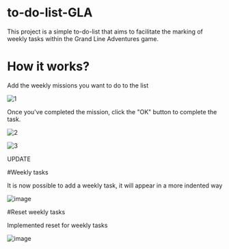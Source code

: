 # to-do-list-GLA
This project is a simple to-do-list that aims to facilitate the marking of weekly tasks within the Grand Line Adventures game.




# How it works?

Add the weekly missions you want to do to the list


![1](https://user-images.githubusercontent.com/93527893/227632338-9f343711-fa4b-4a14-8a64-4f2525723109.png)



Once you've completed the mission, click the "OK" button to complete the task.

![2](https://user-images.githubusercontent.com/93527893/227632592-dc236057-27fd-4cf1-aa61-8a55578b1b9b.png)


>>>


![3](https://user-images.githubusercontent.com/93527893/227632709-0c64d826-eabf-4c87-9919-756dd8ec92d4.png)



UPDATE



#Weekly tasks

It is now possible to add a weekly task, it will appear in a more indented way


![image](https://github.com/Lejjz/to-do-list-GLA/assets/93527893/ff984b18-c994-4a7f-8cfb-44a65b7edd6b)



#Reset weekly tasks

Implemented reset for weekly tasks


![image](https://github.com/Lejjz/to-do-list-GLA/assets/93527893/1321fecb-2c00-4453-9d46-56dfeeebfa7e)

